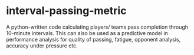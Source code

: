 # interval-passing-metric
A python-written code calculating players/ teams pass completion through 10-minute intervals. This can also be used as a predictive model in performance analysis for quality of passing, fatigue, opponent analysis, accuracy under pressure etc.
